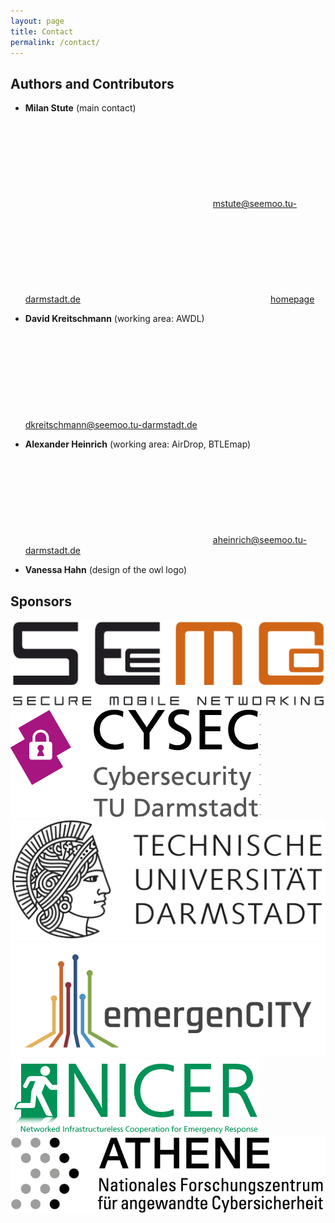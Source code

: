 ```yaml
---
layout: page
title: Contact
permalink: /contact/
---
```


## Authors and Contributors

* **Milan Stute** (main contact)
<a href="mailto:mstute@seemoo.tu-darmstadt.de"><svg class="svg-icon"><use xlink:href="{{ '/assets/files.svg#envelope' | relative_url }}"></use></svg>mstute@seemoo.tu-darmstadt.de</a>
<a href="https://www.seemoo.de/mstute"><svg class="svg-icon"><use xlink:href="{{ '/assets/files.svg#home' | relative_url }}"></use></svg>homepage</a>

* **David Kreitschmann** (working area: AWDL)
<a href="mailto:dkreitschmann@seemoo.tu-darmstadt.de"><svg class="svg-icon"><use xlink:href="{{ '/assets/files.svg#envelope' | relative_url }}"></use></svg>dkreitschmann@seemoo.tu-darmstadt.de</a>

* **Alexander Heinrich** (working area: AirDrop, BTLEmap)
<a href="mailto:aheinrich@seemoo.tu-darmstadt.de"><svg class="svg-icon"><use xlink:href="{{ '/assets/files.svg#envelope' | relative_url }}"></use></svg>aheinrich@seemoo.tu-darmstadt.de</a>

* **Vanessa Hahn** (design of the owl logo)


## Sponsors

<a href="https://seemoo.tu-darmstadt.de"><img class="poweredby-logo" alt="Secure Mobile Networking Lab" src="/assets/logos/seemoo.png"></a>
<a href="https://www.cysec.tu-darmstadt.de"><img class="poweredby-logo" alt="CYSEC" src="/assets/logos/cysec.png"></a>
<a href="https://www.tu-darmstadt.de"><img class="poweredby-logo" alt="TU Darmstadt" src="/assets/logos/tud.png"></a>
<a href="https://www.emergencity.de"><img class="poweredby-logo" alt="emergenCITY" src="/assets/logos/emergencity.png"></a>
<a href="https://nicer.tu-darmstadt.de"><img class="poweredby-logo" alt="NICER" src="/assets/logos/nicer.png"></a>
<a href="https://www.athene-center.de"><img class="poweredby-logo" alt="ATHENE" src="/assets/logos/athene.png"></a>
